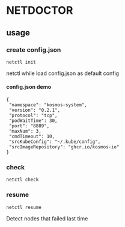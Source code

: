 # NETDOCTOR

## usage

### create config.json
```
netctl init
```
netctl while load config.json as default config

#### config.json demo
```
{
 "namespace": "kosmos-system",
 "version": "0.2.1",
 "protocol": "tcp",
 "podWaitTime": 30,
 "port": "8889",
 "maxNum": 3,
 "cmdTimeout": 10,
 "srcKubeConfig": "~/.kube/config",
 "srcImageRepository": "ghcr.io/kosmos-io"
}
```

### check
```
netctl check
```

### resume 

```
netctl resume
```
Detect nodes that failed last time